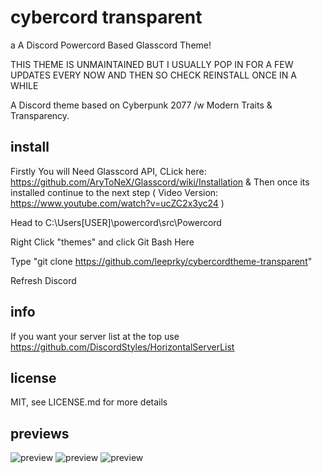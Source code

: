 # cybercord transparent
a A Discord Powercord Based Glasscord Theme!

THIS THEME IS UNMAINTAINED BUT I USUALLY POP IN FOR A FEW UPDATES EVERY NOW AND THEN SO CHECK REINSTALL ONCE IN A WHILE

A Discord theme based on Cyberpunk 2077 /w  Modern Traits & Transparency.
## install

Firstly You will Need Glasscord API, 
CLick here: https://github.com/AryToNeX/Glasscord/wiki/Installation & Then once its installed continue to the next step
( Video Version: https://www.youtube.com/watch?v=ucZC2x3yc24 )

Head to C:\Users\[USER]\powercord\src\Powercord

Right Click "themes" and click Git Bash Here

Type "git clone https://github.com/leeprky/cybercordtheme-transparent"

Refresh Discord

## info

If you want your server list at the top use https://github.com/DiscordStyles/HorizontalServerList

## license

MIT, see LICENSE.md for more details

## previews

![preview](./previews/preview1jpg)
![preview](./previews/preview2jpg)
![preview](./previews/preview3jpg)
